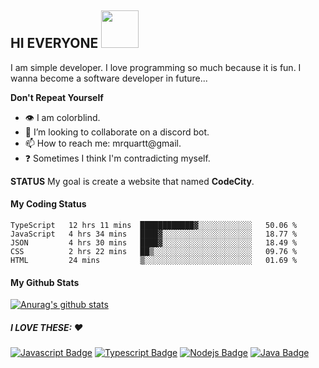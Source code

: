 ## HI EVERYONE <img src="https://media.giphy.com/media/ToMjGpQl18AemDAby3S/giphy.gif" width="60" height="60" />

I am simple developer. I love programming so much because it is fun. I wanna become a software developer in future...

**Don't Repeat Yourself**


- :eye: I am colorblind.
- 👯 I’m looking to collaborate on a discord bot.
- 📫 How to reach me: mrquartt@gmail.
- :question: Sometimes I think I'm contradicting myself.


**STATUS**
My goal is create a website that named **CodeCity**.

#### My Coding Status

<!--START_SECTION:waka-->
```text
TypeScript   12 hrs 11 mins  ████████████▓░░░░░░░░░░░░   50.06 % 
JavaScript   4 hrs 34 mins   ████▓░░░░░░░░░░░░░░░░░░░░   18.77 % 
JSON         4 hrs 30 mins   ████▓░░░░░░░░░░░░░░░░░░░░   18.49 % 
CSS          2 hrs 22 mins   ██▒░░░░░░░░░░░░░░░░░░░░░░   09.76 % 
HTML         24 mins         ▒░░░░░░░░░░░░░░░░░░░░░░░░   01.69 % 
```
<!--END_SECTION:waka-->

#### My Github Stats

[![Anurag's github stats](https://github-readme-stats.vercel.app/api?username=xkral-tr&&theme=tokyonight)](https://github.com/anuraghazra/github-readme-stats)

##### I LOVE THESE: :heart:

[![Javascript Badge](https://img.shields.io/badge/-Javascript-F0DB4F?style=for-the-badge&labelColor=black&logo=javascript&logoColor=F0DB4F)](#) [![Typescript Badge](https://img.shields.io/badge/-Typescript-007acc?style=for-the-badge&labelColor=black&logo=typescript&logoColor=007acc)](#) [![Nodejs Badge](https://img.shields.io/badge/-Nodejs-3C873A?style=for-the-badge&labelColor=black&logo=node.js&logoColor=3C873A)](#)
[![Java Badge](https://img.shields.io/badge/-Java-ddd?style=for-the-badge&logo=java&logoColor=red&labelColor=eee)](#)
